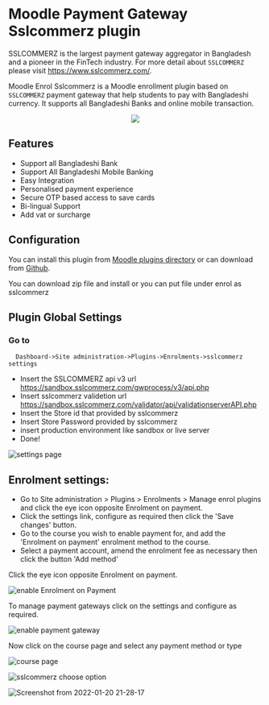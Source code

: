 # Moodle Payment Gateway Sslcommerz plugin

SSLCOMMERZ is the largest payment gateway aggregator in Bangladesh and a pioneer in the FinTech industry. For more detail about `SSLCOMMERZ` please visit https://www.sslcommerz.com/.

Moodle Enrol Sslcommerz is a Moodle enrollment plugin based on `SSLCOMMERZ` payment gateway that help students to pay with Bangladeshi currency. It supports all Bangladeshi Banks and online mobile transaction.

<p align="center">
<img src="https://i.imgur.com/QH1SUwO.jpg">
</p>

## Features
- Support all Bangladeshi Bank 
- Support All Bangladeshi Mobile Banking
- Easy Integration
- Personalised payment experience
- Secure OTP based access to save cards
- Bi-lingual Support
- Add vat or surcharge

## Configuration

You can install this plugin from [Moodle plugins directory](https://moodle.org/plugins) or can download from [Github](https://github.com/eLearning-BS23/paygw_sslcommerz).

You can download zip file and install or you can put file under enrol as sslcommerz

## Plugin Global Settings
### Go to 
```
  Dashboard->Site administration->Plugins->Enrolments->sslcommerz settings
```
- Insert the SSLCOMMERZ api v3 url
  https://sandbox.sslcommerz.com/gwprocess/v3/api.php
- Insert sslcommerz validetion url 
  https://sandbox.sslcommerz.com/validator/api/validationserverAPI.php
- Insert the Store id that provided by sslcommerz
- Insert Store Password provided by sslcommerz
- insert production environment like sandbox or live server 
- Done!

![settings page](https://user-images.githubusercontent.com/97436713/150731059-4900ac21-169a-4bae-a4ec-999b9ba8a719.png)

## Enrolment settings: 

- Go to Site administration > Plugins > Enrolments > Manage enrol plugins and click the eye icon opposite Enrolment on payment.
- Click the settings link, configure as required then click the 'Save changes' button.
- Go to the course you wish to enable payment for, and add the 'Enrolment on payment' enrolment method to the course.
- Select a payment account, amend the enrolment fee as necessary then click the button 'Add method'

Click the eye icon opposite Enrolment on payment.

![enable Enrolment on Payment](https://user-images.githubusercontent.com/97436713/150732364-f39bae07-d654-49fe-a2a1-d3015c707acc.png)

To manage payment gateways click on the settings and configure as required.

![enable payment gateway](https://user-images.githubusercontent.com/97436713/150734313-7c564f4a-0cbb-4efc-b29e-3058806a77b1.png)

Now click on the course page and select any payment method or type

![course page](https://user-images.githubusercontent.com/97436713/150734644-1ee7a5c0-1e18-4e94-82a8-904f35b8acc4.png)

![sslcommerz choose option](https://user-images.githubusercontent.com/97436713/150734426-96c6ae7e-f9b1-410f-a11f-a4453ccd3597.png)

![Screenshot from 2022-01-20 21-28-17](https://user-images.githubusercontent.com/97436713/150734465-7192e4e6-583a-4b19-b1b8-541f1a97167c.png)
